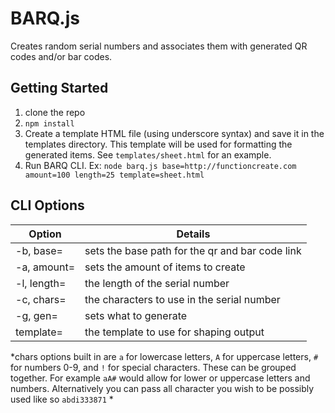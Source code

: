 BARQ.js
=====

Creates random serial numbers and associates them with generated QR codes and/or bar codes. 

## Getting Started

1. clone the repo
2. `npm install`
3. Create a template HTML file (using underscore syntax) and save it in the templates directory. This template will be used for formatting the generated items. See `templates/sheet.html` for an example.
4. Run BARQ CLI. Ex: `node barq.js base=http://functioncreate.com amount=100 length=25 template=sheet.html`

## CLI Options
| Option | Details |
|--------|---------|
| -b, base= | sets the base path for the qr and bar code link |
| -a, amount= | sets the amount of items to create |
| -l, length= | the length of the serial number |
| -c, chars= | the characters to use in the serial number |
| -g, gen= | sets what to generate |
| template= | the template to use for shaping output | 

*chars options built in are `a` for lowercase letters, `A` for uppercase letters, `#` for numbers 0-9, and `!` for special characters. These can be grouped together. For example `aA#` would allow for lower or uppercase letters and numbers. Alternatively you can pass all character you wish to be possibly used like so `abdi333871` *
